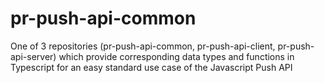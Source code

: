 # pr-push-api-common
One of 3 repositories (pr-push-api-common, pr-push-api-client, pr-push-api-server) which provide corresponding data types and functions in Typescript for an easy standard use case of the Javascript Push API
